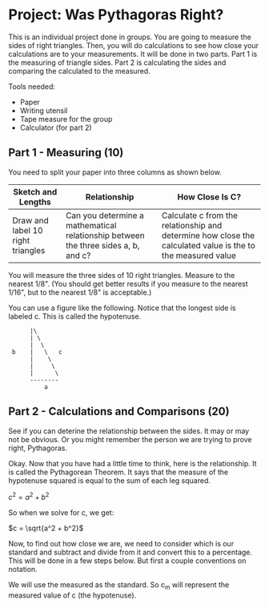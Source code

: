 # Project: Was Pythagoras Right?

This is an individual project done in groups.  You are going to measure the sides of right triangles.  Then, you will do calculations to see how close your calculations are to your measurements.  It will be done in two parts.  Part 1 is the measuring of triangle sides.  Part 2 is calculating the sides and comparing the calculated to the measured.

Tools needed:
* Paper
* Writing utensil
* Tape measure for the group
* Calculator (for part 2)

## Part 1 - Measuring (10)

You need to split your paper into three columns as shown below.

Sketch and Lengths | Relationship | How Close Is C?
------------------ | ------------ | ---------------
Draw and label 10 right triangles | Can you determine a mathematical relationship between the three sides a, b, and c? | Calculate c from the relationship and determine how close the calculated value is the to the measured value

You will measure the three sides of 10 right triangles.  Measure to the nearest 1/8".  (You should get better results if you measure to the nearest 1/16", but to the nearest 1/8" is acceptable.)

You can use a figure like the following.  Notice that the longest side is labeled c.  This is called the hypotenuse.

          |\
          | \
          |  \
     b    |   \   c
          |    \
          |     \
          |      \
          --------
              a

## Part 2 - Calculations and Comparisons (20)

See if you can deterine the relationship between the sides.  It may or may not be obvious.  Or you might remember the person we are trying to prove right, Pythagoras.

Okay.  Now that you have had a little time to think, here is the relationship.  It is called the Pythagorean Theorem.  It says that the measure of the hypotenuse squared is equal to the sum of each leg squared.

$c^2 = a^2 + b^2$

So when we solve for c, we get:

$c = \sqrt{a^2 + b^2}$

Now, to find out how close we are, we need to consider which is our standard and subtract and divide from it and convert this to a percentage.  This will be done in a few steps below.  But first a couple conventions on notation.

We will use the measured as the standard.  So c<sub>m</sub> will represent the measured value of c (the hypotenuse).
